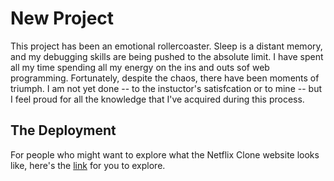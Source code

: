 # New Project

This project has been an emotional rollercoaster. Sleep is a distant memory, and my debugging skills are being pushed to the absolute limit. I have spent all my time spending all my energy on the ins and outs sof web programming. Fortunately, despite the chaos, there have been moments of triumph. I am not yet done -- to the instuctor's satisfcation or to mine -- but I feel proud for all the knowledge that I've acquired during this process.

## The Deployment

For people who might want to explore what the Netflix Clone website looks like, here's the [link](https://learnable-week-six.vercel.app/) for you to explore.
